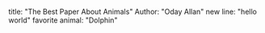 title: "The Best Paper About Animals"
Author: "Oday Allan"
new line: "hello world"
favorite animal: "Dolphin"
